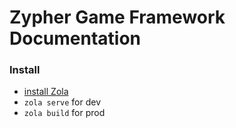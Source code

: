 # Zypher Game Framework Documentation

### Install
- [install Zola](https://www.getzola.org/documentation/getting-started/installation/)
- `zola serve` for dev
- `zola build` for prod
